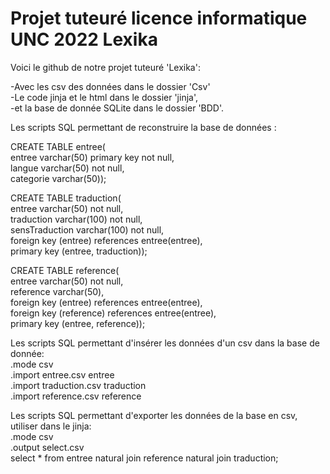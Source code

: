 # Projet tuteuré licence informatique UNC 2022 Lexika

Voici le github de notre projet tuteuré 'Lexika':  

-Avec les csv des données dans le dossier 'Csv'  
-Le code jinja et le html dans le dossier 'jinja',  
-et la base de donnée SQLite dans le dossier 'BDD'.  


Les scripts SQL permettant de reconstruire la base de données :  

CREATE TABLE entree(  
entree varchar(50) primary key not null,  
langue varchar(50) not null,  
categorie varchar(50));  

CREATE TABLE traduction(  
entree varchar(50) not null,  
traduction varchar(100) not null,  
sensTraduction varchar(100) not null,  
foreign key (entree) references entree(entree),  
primary key (entree, traduction));   

CREATE TABLE reference(  
entree varchar(50) not null,  
reference varchar(50),  
foreign key (entree) references entree(entree),  
foreign key (reference) references entree(entree),  
primary key (entree, reference));   


Les scripts SQL permettant d'insérer les données d'un csv dans la base de donnée:  
.mode csv  
.import entree.csv entree  
.import traduction.csv traduction  
.import reference.csv reference  

Les scripts SQL permettant d'exporter les données de la base en csv, utiliser dans le jinja:  
.mode csv  
.output select.csv  
select * from entree natural join reference natural join traduction;  
